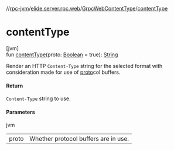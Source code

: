 //[rpc-jvm](../../../index.md)/[elide.server.rpc.web](../index.md)/[GrpcWebContentType](index.md)/[contentType](content-type.md)

# contentType

[jvm]\
fun [contentType](content-type.md)(proto: [Boolean](https://kotlinlang.org/api/latest/jvm/stdlib/kotlin/-boolean/index.html) = true): [String](https://kotlinlang.org/api/latest/jvm/stdlib/kotlin/-string/index.html)

Render an HTTP `Content-Type` string for the selected format with consideration made for use of [proto](content-type.md)col buffers.

#### Return

`Content-Type` string to use.

#### Parameters

jvm

| | |
|---|---|
| proto | Whether protocol buffers are in use. |
